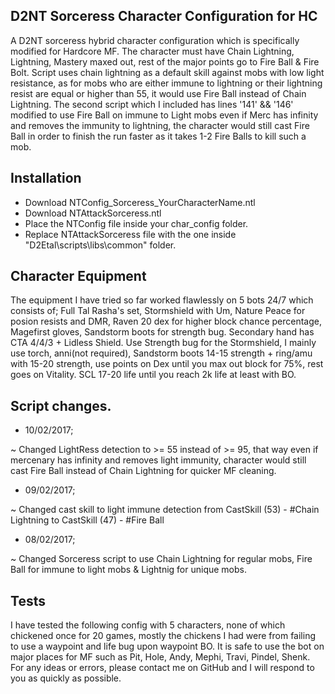## D2NT Sorceress Character Configuration for HC
A D2NT sorceress hybrid character configuration which is specifically modified for Hardcore MF.
The character must have Chain Lightning, Lightning, Mastery maxed out, rest of the major points go to Fire Ball & Fire Bolt.
Script uses chain lightning as a default skill against mobs with low light resistance, as for mobs who are either immune to lightning or their lightning resist are equal or higher than 55, it would use Fire Ball instead of Chain Lightning.
The second script which I included has lines '141' && '146' modified to use Fire Ball on immune to Light mobs even if Merc has infinity and removes the immunity to lightning, the character would still cast Fire Ball in order to finish the run faster as it takes 1-2 Fire Balls to kill such a mob.

## Installation
- Download NTConfig_Sorceress_YourCharacterName.ntl
- Download NTAttackSorceress.ntl
- Place the NTConfig file inside your char_config folder.
- Replace NTAttackSorceress file with the one inside "D2Etal\scripts\libs\common" folder.

## Character Equipment
The equipment I have tried so far worked flawlessly on 5 bots 24/7 which consists of;
Full Tal Rasha's set, Stormshield with Um, Nature Peace for posion resists and DMR, Raven 20 dex for higher block chance percentage, Magefirst gloves, Sandstorm boots for strength bug.
Secondary hand has CTA 4/4/3 + Lidless Shield.
Use Strength bug for the Stormshield, I mainly use torch, anni(not required), Sandstorm boots 14-15 strength + ring/amu with 15-20 strength, use points on Dex until you max out block for 75%, rest goes on Vitality.
SCL 17-20 life until you reach 2k life at least with BO.


## Script changes.
- 10/02/2017;

~ Changed LightRess detection to >= 55 instead of >= 95, that way even if mercenary has infinity and removes light immunity, character would still cast Fire Ball instead of Chain Lightning for quicker MF cleaning.
- 09/02/2017;

~ Changed cast skill to light immune detection from CastSkill (53) - #Chain Lightning to CastSkill (47) - #Fire Ball
- 08/02/2017;

~ Changed Sorceress script to use Chain Lightning for regular mobs, Fire Ball for immune to light mobs & Lightnig for unique mobs.

## Tests
I have tested the following config with 5 characters, none of which chickened once for 20 games, mostly the chickens I had were from failing to use a waypoint and life bug upon waypoint BO.
It is safe to use the bot on major places for MF such as Pit, Hole, Andy, Mephi, Travi, Pindel, Shenk.
For any ideas or errors, please contact me on GitHub and I will respond to you as quickly as possible.
